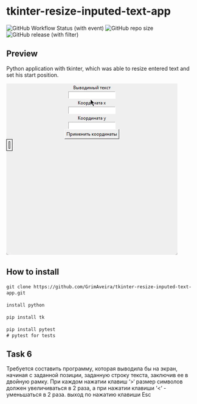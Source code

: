 # tkinter-resize-inputed-text-app

![GitHub Workflow Status (with event)](https://img.shields.io/github/actions/workflow/status/grimaveira/tkinter-resize-inputed-text-app/python-app.yml?label=Build%20and%20tests)
![GitHub repo size](https://img.shields.io/github/repo-size/grimaveira/tkinter-resize-inputed-text-app)
![GitHub release (with filter)](https://img.shields.io/github/v/release/grimaveira/tkinter-resize-inputed-text-app)

## Preview

Python application with tkinter, which was able to resize entered text and set his start position.

![Watch the video](./img/AppPreview.gif)

## How to install

```
git clone https://github.com/GrimAveira/tkinter-resize-inputed-text-app.git

install python

pip install tk

pip install pytest
# pytest for tests

```

## Task 6

Требуется составить программу, которая выводила бы на экран, начиная с заданной позиции, заданную строку текста, заключив ее в двойную рамку. При каждом нажатии клавиш ‘>‘ размер символов должен увеличиваться в 2 раза, а при нажатии клавиши ‘<‘ - уменьшаться в 2 раза. выход по нажатию клавиши Esc
